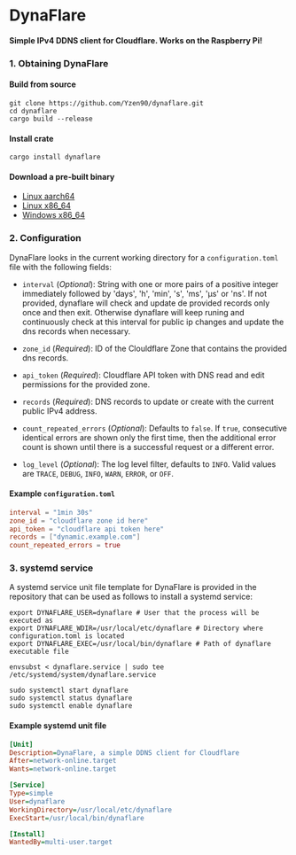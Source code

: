 # DynaFlare
#### Simple IPv4 DDNS client for Cloudflare. Works on the Raspberry Pi!


### 1. Obtaining DynaFlare

#### Build from source
```shell
git clone https://github.com/Yzen90/dynaflare.git
cd dynaflare
cargo build --release
```

#### Install crate
```shell
cargo install dynaflare
```

#### Download a pre-built binary
- [Linux aarch64](https://github.com/Yzen90/dynaflare/releases/latest/download/dynaflare-aarch64-linux.zip)
- [Linux x86_64](https://github.com/Yzen90/dynaflare/releases/latest/download/dynaflare-x86_64-linux.zip)
- [Windows x86_64](https://github.com/Yzen90/dynaflare/releases/latest/download/dynaflare-x86_64-windows.zip)


### 2. Configuration

DynaFlare looks in the current working directory for a `configuration.toml` file with the following fields:

- `interval` (_Optional_): String with one or more pairs of a positive integer immediately followed by 'days', 'h', 'min', 's', 'ms', 'μs' or 'ns'. If not provided, dynaflare will check and update de provided records only once and then exit. Otherwise dynaflare will keep runing and continuously check at this interval for public ip changes and update the dns records when necessary.

- `zone_id` (_Required_): ID of the Clouldflare Zone that contains the provided dns records.

- `api_token` (_Required_): Cloudflare API token with DNS read and edit permissions for the provided zone.

- `records` (_Required_): DNS records to update or create with the current public IPv4 address.

- `count_repeated_errors` (_Optional_): Defaults to `false`. If `true`, consecutive identical errors are shown only the first time, then the additional error count is shown until there is a successful request or a different error.

- `log_level` (_Optional_): The log level filter, defaults to `INFO`. Valid values are `TRACE`, `DEBUG`, `INFO`, `WARN`, `ERROR`, or `OFF`.

#### Example `configuration.toml`

```toml
interval = "1min 30s"
zone_id = "cloudflare zone id here"
api_token = "cloudflare api token here"
records = ["dynamic.example.com"]
count_repeated_errors = true
```


### 3. systemd service

A systemd service unit file template for DynaFlare is provided in the repository that can be used as follows to install a systemd service:

```shell
export DYNAFLARE_USER=dynaflare # User that the process will be executed as
export DYNAFLARE_WDIR=/usr/local/etc/dynaflare # Directory where configuration.toml is located
export DYNAFLARE_EXEC=/usr/local/bin/dynaflare # Path of dynaflare executable file

envsubst < dynaflare.service | sudo tee /etc/systemd/system/dynaflare.service

sudo systemctl start dynaflare
sudo systemctl status dynaflare
sudo systemctl enable dynaflare
```

#### Example systemd unit file
```ini
[Unit]
Description=DynaFlare, a simple DDNS client for Cloudflare
After=network-online.target
Wants=network-online.target

[Service]
Type=simple
User=dynaflare
WorkingDirectory=/usr/local/etc/dynaflare
ExecStart=/usr/local/bin/dynaflare

[Install]
WantedBy=multi-user.target
```